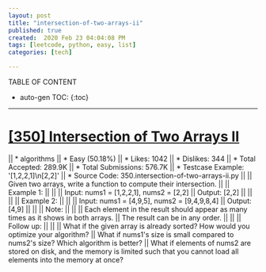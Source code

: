 ```yaml
---
layout: post
title: "intersection-of-two-arrays-ii"
published: true
created:  2020 Feb 23 04:04:08 PM
tags: [leetcode, python, easy, list]
categories: [tech]

---
```


TABLE OF CONTENT

* auto-gen TOC:
{:toc}

- - -

# [[350] Intersection of Two Arrays II](https://leetcode.com/problems/intersection-of-two-arrays-ii/description/)

|| * algorithms
|| * Easy (50.18%)
|| * Likes:    1042
|| * Dislikes: 344
|| * Total Accepted:    289.9K
|| * Total Submissions: 576.7K
|| * Testcase Example:  '[1,2,2,1]\n[2,2]'
|| * Source Code:       350.intersection-of-two-arrays-ii.py
|| 
|| Given two arrays, write a function to compute their intersection.
|| 
|| Example 1:
|| 
|| 
|| Input: nums1 = [1,2,2,1], nums2 = [2,2]
|| Output: [2,2]
|| 
|| 
|| 
|| Example 2:
|| 
|| 
|| Input: nums1 = [4,9,5], nums2 = [9,4,9,8,4]
|| Output: [4,9]
|| 
|| 
|| Note:
|| 
|| 
|| 	Each element in the result should appear as many times as it shows in both arrays.
|| 	The result can be in any order.
|| 
|| 
|| Follow up:
|| 
|| 
|| 	What if the given array is already sorted? How would you optimize your algorithm?
|| 	What if nums1's size is small compared to nums2's size? Which algorithm is better?
|| 	What if elements of nums2 are stored on disk, and the memory is limited such that you cannot load all elements into the memory at once?
